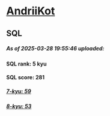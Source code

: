 # [AndriiKot](https://www.codewars.com/users/AndriiKot) 
## SQL

##### As of 2025-03-28 19:55:46 uploaded:

#### SQL rank: 5 kyu

#### SQL score: 281

##### [7-kyu: 59](https://github.com/AndriiKot/SQL__CodeWars/tree/main/kyu-7)

##### [8-kyu: 53](https://github.com/AndriiKot/SQL__CodeWars/tree/main/kyu-8)

